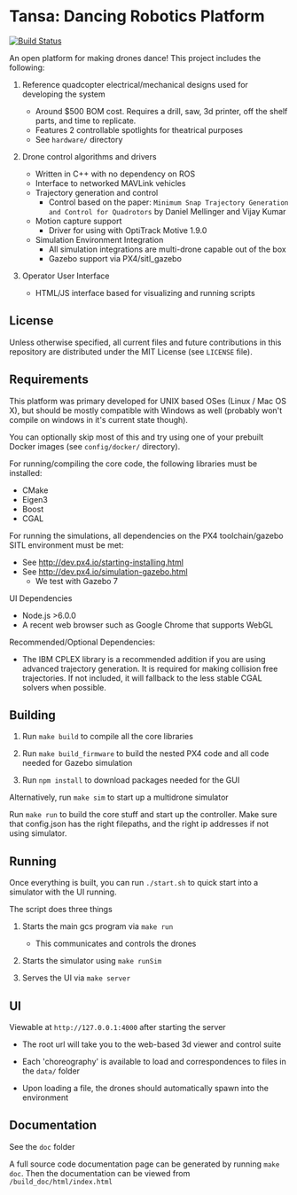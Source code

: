 Tansa: Dancing Robotics Platform
================================
[![Build Status](https://travis-ci.org/dennisss/tansa.svg?branch=master)](https://travis-ci.org/dennisss/tansa)

An open platform for making drones dance! This project includes the following:

1. Reference quadcopter electrical/mechanical designs used for developing the system
	- Around $500 BOM cost. Requires a drill, saw, 3d printer, off the shelf parts, and time to replicate.
	- Features 2 controllable spotlights for theatrical purposes
	- See `hardware/` directory

2. Drone control algorithms and drivers
	- Written in C++ with no dependency on ROS
	- Interface to networked MAVLink vehicles
	- Trajectory generation and control
		- Control based on the paper: `Minimum Snap Trajectory Generation and Control for Quadrotors` by Daniel Mellinger and Vijay Kumar
	- Motion capture support
		- Driver for using with OptiTrack Motive 1.9.0
	- Simulation Environment Integration
		- All simulation integrations are multi-drone capable out of the box
		- Gazebo support via PX4/sitl_gazebo

3. Operator User Interface
	- HTML/JS interface based for visualizing and running scripts

License
-------

Unless otherwise specified, all current files and future contributions in this repository are distributed under the MIT License (see `LICENSE` file).


Requirements
------------

This platform was primary developed for UNIX based OSes (Linux / Mac OS X), but should be mostly compatible with Windows as well (probably won't compile on windows in it's current state though).

You can optionally skip most of this and try using one of your prebuilt Docker images (see `config/docker/` directory).

For running/compiling the core code, the following libraries must be installed:

- CMake
- Eigen3
- Boost
- CGAL

For running the simulations, all dependencies on the PX4 toolchain/gazebo SITL environment must be met:
- See http://dev.px4.io/starting-installing.html
- See http://dev.px4.io/simulation-gazebo.html
	- We test with Gazebo 7

UI Dependencies
- Node.js >6.0.0
- A recent web browser such as Google Chrome that supports WebGL

Recommended/Optional Dependencies:
- The IBM CPLEX library is a recommended addition if you are using advanced trajectory generation. It is required for making collision free trajectories. If not included, it will fallback to the less stable CGAL solvers when possible.


Building
--------

1. Run `make build` to compile all the core libraries

2. Run `make build_firmware` to build the nested PX4 code and all code needed for Gazebo simulation

3. Run `npm install` to download packages needed for the GUI

Alternatively, run `make sim` to start up a multidrone simulator

Run `make run` to build the core stuff and start up the controller. Make sure that config.json has the right filepaths, and the right ip addresses if not using simulator.


Running
-------

Once everything is built, you can run `./start.sh` to quick start into a simulator with the UI running.

The script does three things

1. Starts the main gcs program via `make run`
	- This communicates and controls the drones

2. Starts the simulator using `make runSim`

3. Serves the UI via `make server`


UI
--

Viewable at `http://127.0.0.1:4000` after starting the server

- The root url will take you to the web-based 3d viewer and control suite

- Each 'choreography' is available to load and correspondences to files in the `data/` folder

- Upon loading a file, the drones should automatically spawn into the environment


Documentation
-------------

See the `doc` folder

A full source code documentation page can be generated by running `make doc`. Then the documentation can be viewed from `/build_doc/html/index.html`
